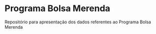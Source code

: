 # Programa Bolsa Merenda
Repositório para apresentação dos dados referentes ao Programa Bolsa Merenda
